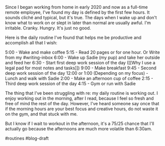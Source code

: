 Since I began working from home in early 2020 and now as a full-time remote employee, I've found my day is defined by the first few hours. It sounds cliché and typical, but it's true. The days when I wake up and don't know what to work on or slept in later than normal are usually awful. I'm irritable. Cranky. Hungry. It's just no good.

Here is the daily routine I've found that helps me be productive and accomplish all that I wish:

5:00 - Wake and make coffee
5:15 - Read 20 pages or for one hour. Or Write from my #writing-inbox 
6:00 - Wake up Sadie (my pup) and take her outside and feed her
6:30 - Start first deep work session of the day ([[Why I use a legal pad for most notes and tasks]])
9:00 - Make breakfast
9:45 - Second deep work session of the day
12:00 or 1:00 (Depending on my focus) - Lunch and walk with Sadie
2:00 - Make an afternoon cup of coffee
2:15 - Third deep work session of the day
4:15 - Gym or run with Sadie

The thing that I've been struggling with re: my daily routine is working out. I enjoy working out in the morning, after I read, because I feel so fresh and free of mind the rest of the day. However, I've heard someone say once that if the morning hours are your best focus and creative hours, do not waste it on the gym, and that stuck with me.

But I know if I wait to workout in the afternoon, it's a 75/25 chance that I'll actually go because the afternoons are much more volatile than 6:30am. 

#routines #blog-draft 
